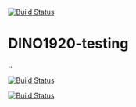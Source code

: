 [![Build Status](https://travis-ci.com/emilekm2142/DINO1920-testing.svg?branch=master)](https://travis-ci.com/emilekm2142/DINO1920-testing)

# DINO1920-testing

..

[![Build Status](https://travis-ci.org/adkuba/DINO1920-testing.svg?branch=master)](https://travis-ci.org/adkuba/DINO1920-testing)

[![Build Status](https://travis-ci.org/karolp253/DINO1920-testing.svg?branch=master)](https://travis-ci.org/karolp253/DINO1920-testing)
